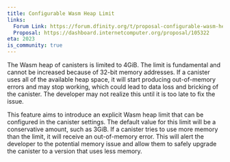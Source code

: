```yaml
---
title: Configurable Wasm Heap Limit
links:
  Forum Link: https://forum.dfinity.org/t/proposal-configurable-wasm-heap-limit/17794
  Proposal: https://dashboard.internetcomputer.org/proposal/105322
eta: 2023
is_community: true
---
```


The Wasm heap of canisters is limited to 4GiB. The limit is fundamental and
cannot be increased because of 32-bit memory addresses. If a canister uses all
of the available heap space, it will start producing out-of-memory errors and
may stop working, which could lead to data loss and bricking of the canister.
The developer may not realize this until it is too late to fix the issue.

This feature aims to introduce an explicit Wasm heap limit that can be
configured in the canister settings. The default value for this limit will be a
conservative amount, such as 3GiB. If a canister tries to use more memory than
the limit, it will receive an out-of-memory error. This will alert the
developer to the potential memory issue and allow them to safely upgrade the
canister to a version that uses less memory.
